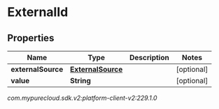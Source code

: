 # ExternalId


## Properties

| Name | Type | Description | Notes |
| ------------ | ------------- | ------------- | ------------- |
| **externalSource** | [**ExternalSource**](ExternalSource) |  |  [optional] |
| **value** | **String** |  |  [optional] |




_com.mypurecloud.sdk.v2:platform-client-v2:229.1.0_
